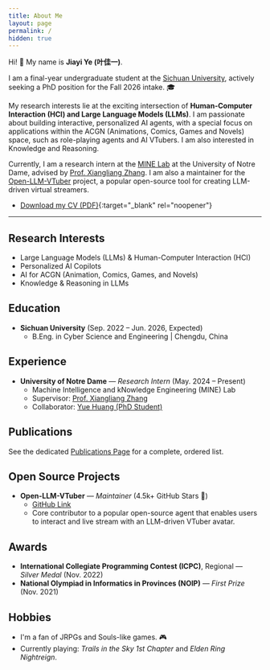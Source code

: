 ```yaml
---
title: About Me
layout: page
permalink: /
hidden: true
---
```


Hi! 👋 My name is **Jiayi Ye (叶佳一)**.

I am a final-year undergraduate student at the [Sichuan University](https://www.scu.edu.cn/), actively seeking a PhD position for the Fall 2026 intake. 🎓

My research interests lie at the exciting intersection of **Human-Computer Interaction (HCI) and Large Language Models (LLMs)**. I am passionate about building interactive, personalized AI agents, with a special focus on applications within the ACGN (Animations, Comics, Games and Novels) space, such as role-playing agents and AI VTubers. I am also interested in Knowledge and Reasoning.

Currently, I am a research intern at the [MINE Lab](https://www.cse.nd.edu/mine/) at the University of Notre Dame, advised by [Prof. Xiangliang Zhang](https://scholar.google.com/citations?user=BhRJe4wAAAAJ&hl=en). I am also a maintainer for the [Open-LLM-VTuber](https://github.com/Open-LLM-VTuber/Open-LLM-VTuber) project, a popular open-source tool for creating LLM-driven virtual streamers.

- [Download my CV (PDF)](/Jiayi_Ye_CV.pdf){:target="_blank" rel="noopener"}

---


## Research Interests

- Large Language Models (LLMs) & Human-Computer Interaction (HCI)
- Personalized AI Copilots
- AI for ACGN (Animation, Comics, Games, and Novels)
- Knowledge & Reasoning in LLMs


## Education

- **Sichuan University** (Sep. 2022 – Jun. 2026, Expected)
  - B.Eng. in Cyber Science and Engineering | Chengdu, China

## Experience

- **University of Notre Dame** — *Research Intern* (May. 2024 – Present)
  - Machine Intelligence and kNowledge Engineering (MINE) Lab
  - Supervisor: [Prof. Xiangliang Zhang](https://scholar.google.com/citations?user=BhRJe4wAAAAJ&hl=en)
  - Collaborator: [Yue Huang (PhD Student)](https://scholar.google.com/citations?user=HvzvvqQAAAAJ&hl=en)

## Publications

See the dedicated [Publications Page](/publications/) for a complete, ordered list.

## Open Source Projects

- **Open-LLM-VTuber** — *Maintainer* (4.5k+ GitHub Stars 🌟)
  - [GitHub Link](https://github.com/Open-LLM-VTuber/Open-LLM-VTuber)
  - Core contributor to a popular open-source agent that enables users to interact and live stream with an LLM-driven VTuber avatar.

## Awards

- **International Collegiate Programming Contest (ICPC)**, Regional — *Silver Medal*  (Nov. 2022)
- **National Olympiad in Informatics in Provinces (NOIP)** — *First Prize*  (Nov. 2021)

## Hobbies

- I'm a fan of JRPGs and Souls-like games. 🎮
- Currently playing: *Trails in the Sky 1st Chapter* and *Elden Ring Nightreign*.